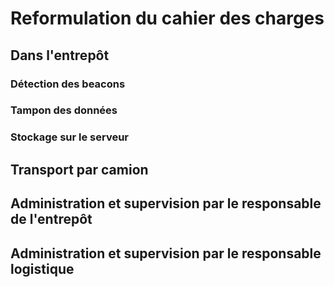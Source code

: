 # Reformulation du cahier des charges

## Dans l'entrepôt

### Détection des beacons

### Tampon des données

### Stockage sur le serveur



## Transport par camion

## Administration et supervision par le responsable de l'entrepôt

## Administration et supervision par le responsable logistique
